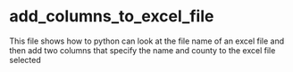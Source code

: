 # add_columns_to_excel_file
This file shows how to python can look at the file name of an excel file and then add two columns that specify the name and county to the excel file selected
